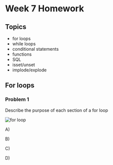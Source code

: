 Week 7 Homework
===============

Topics
------

* for loops
* while loops
* conditional statements
* functions
* SQL
* isset/unset
* implode/explode

For loops
---------

### Problem 1

Describe the purpose of each section of a for loop

![for loop](http://i.imgur.com/LLf3eH5.png)

A)


B)


C)


D)
